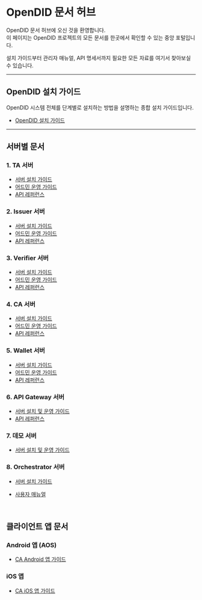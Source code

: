 # OpenDID 문서 허브

OpenDID 문서 허브에 오신 것을 환영합니다.  
이 페이지는 OpenDID 프로젝트의 모든 문서를 한곳에서 확인할 수 있는 중앙 포털입니다.  

설치 가이드부터 관리자 매뉴얼, API 명세서까지 필요한 모든 자료를 여기서 찾아보실 수 있습니다.

---

## OpenDID 설치 가이드

OpenDID 시스템 전체를 단계별로 설치하는 방법을 설명하는 종합 설치 가이드입니다.

- [OpenDID 설치 가이드](./OpenDID_Installation_Guide-V2.0.0.0_ko.md)

---

## 서버별 문서

### 1. TA 서버

- [서버 설치 가이드](https://github.com/OmniOneID/did-ta-server/blob/release/QA-v2.0.0/docs/installation/OpenDID_TAServer_Installation_Guide_ko.md)  
- [어드민 운영 가이드](https://github.com/OmniOneID/did-ta-server/blob/release/QA-v2.0.0/docs/admin/OpenDID_TAAdmin_Operation_Guide_ko.md)  
- [API 레퍼런스](https://github.com/OmniOneID/did-ta-server/blob/release/QA-v2.0.0/docs/api/TAS_API_ko.md)

### 2. Issuer 서버

- [서버 설치 가이드](https://github.com/OmniOneID/did-issuer-server/blob/release/QA-v2.0.0/docs/installation/OpenDID_IssuerServer_Installation_Guide_ko.md)  
- [어드민 운영 가이드](https://github.com/OmniOneID/did-issuer-server/blob/release/QA-v2.0.0/docs/admin/OpenDID_IssuerAdmin_Operation_Guide_ko.md)  
- [API 레퍼런스](https://github.com/OmniOneID/did-issuer-server/blob/release/QA-v2.0.0/docs/api/Issuer_API_ko.md)

### 3. Verifier 서버

- [서버 설치 가이드](https://github.com/OmniOneID/did-verifier-server/blob/release/QA-v2.0.0/docs/installation/OpenDID_VerifierServer_Installation_Guide_ko.md)  
- [어드민 운영 가이드](https://github.com/OmniOneID/did-verifier-server/blob/release/QA-v2.0.0/docs/admin/OpenDID_VerifierAdmin_Operation_Guide_ko.md)  
- [API 레퍼런스](https://github.com/OmniOneID/did-verifier-server/blob/release/QA-v2.0.0/docs/api/Verifier_API_ko.md)

### 4. CA 서버

- [서버 설치 가이드](https://github.com/OmniOneID/did-ca-server/blob/release/QA-v2.0.0/docs/installation/OpenDID_CAServer_Installation_Guide_ko.md)  
- [어드민 운영 가이드](https://github.com/OmniOneID/did-ca-server/blob/release/QA-v2.0.0/docs/admin/OpenDID_CAAdmin_Operation_Guide_ko.md)  
- [API 레퍼런스](https://github.com/OmniOneID/did-ca-server/blob/release/QA-v2.0.0/docs/api/CAS_API_ko.md)

### 5. Wallet 서버

- [서버 설치 가이드](https://github.com/OmniOneID/did-wallet-server/blob/release/QA-v2.0.0/docs/installation/OpenDID_WalletServer_Installation_Guide_ko.md)  
- [어드민 운영 가이드](https://github.com/OmniOneID/did-wallet-server/blob/release/QA-v2.0.0/docs/admin/OpenDID_WalletAdmin_Operation_Guide_ko.md)  
- [API 레퍼런스](https://github.com/OmniOneID/did-wallet-server/blob/release/QA-v2.0.0/docs/api/Wallet_API_ko.md)

### 6. API Gateway 서버

- [서버 설치 및 운영 가이드](https://github.com/OmniOneID/did-api-server/blob/release/QA-v2.0.0/docs/installation/OpenDID_APIGatewayServer_InstallationAndOperation_Guide_ko.md)  
- [API 레퍼런스](https://github.com/OmniOneID/did-api-server/blob/release/QA-v2.0.0/docs/api/APIGateway_API_ko.md)

### 7. 데모 서버

- [서버 설치 및 운영 가이드](https://github.com/OmniOneID/did-demo-server/blob/release/QA-v2.0.0/docs/installation/OpenDID_DemoServer_InstallationAndOperation_Guide_ko.md)

### 8. Orchestrator 서버

- [서버 설치 가이드](https://github.com/OmniOneID/did-orchestrator-server/blob/release/QA-v2.0.0/docs/installation/OpenDID_orchestrator_InstallationAndOperation_Guide_ko.md)

- [사용자 매뉴얼](https://github.com/OmniOneID/did-orchestrator-server/blob/release/QA-v2.0.0/docs/manual/orchestrator_manual_ko.md)

<br/>

## 클라이언트 앱 문서

### Android 앱 (AOS)

- [CA Android 앱 가이드](https://github.com/OmniOneID/did-ca-aos/blob/release/QA-v2.0.0/README_ko.md)

### iOS 앱

- [CA iOS 앱 가이드](https://github.com/OmniOneID/did-ca-ios/blob/release/QA-v2.0.0/README_ko.md)